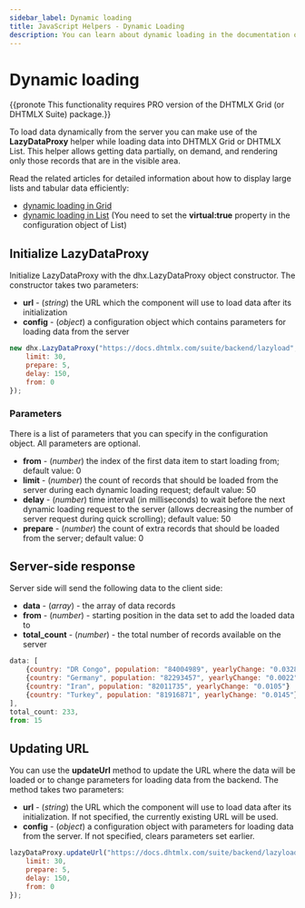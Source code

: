 ```yaml
---
sidebar_label: Dynamic loading
title: JavaScript Helpers - Dynamic Loading 
description: You can learn about dynamic loading in the documentation of the DHTMLX JavaScript UI library. Browse developer guides and API reference, try out code examples and live demos, and download a free 30-day evaluation version of DHTMLX Suite.
---
```


# Dynamic loading

{{pronote This functionality requires PRO version of the DHTMLX Grid (or DHTMLX Suite) package.}}

To load data dynamically from the server you can make use of the **LazyDataProxy** helper while loading data into DHTMLX Grid or DHTMLX List. 
This helper allows getting data partially, on demand, and rendering only those records that are in the visible area.

Read the related articles for detailed information about how to display large lists and tabular data efficiently:

- [dynamic loading in Grid](grid/data_loading.md#dynamic-loading)
- [dynamic loading in List](list/load_data.md#dynamic-loading) (You need to set the **virtual:true** property in the configuration object of List) 

## Initialize LazyDataProxy

Initialize LazyDataProxy with the dhx.LazyDataProxy object constructor. The constructor takes two parameters:

- **url** - (*string*) the URL which the component will use to load data after its initialization
- **config** - (*object*) a configuration object which contains parameters for loading data from the server

~~~js
new dhx.LazyDataProxy("https://docs.dhtmlx.com/suite/backend/lazyload", {
    limit: 30,
    prepare: 5,
    delay: 150,
    from: 0
});
~~~

### Parameters

There is a list of parameters that you can specify in the configuration object. All parameters are optional.

- **from** - (*number*) the index of the first data item to start loading from; default value: 0
- **limit** - (*number*) the count of records that should be loaded from the server during each dynamic loading request; default value: 50
- **delay** - (*number*) time interval (in milliseconds) to wait before the next dynamic loading request to the server (allows decreasing the number of server request during quick scrolling); default value: 50
- **prepare** - (*number*) the count of extra records that should be loaded from the server; default value: 0

## Server-side response

Server side will send the following data to the client side:

- **data** - (*array*) - the array of data records
- **from** - (*number*) - starting position in the data set to add the loaded data to
- **total_count** - (*number*) - the total number of records available on the server

~~~js
data: [
	{country: "DR Congo", population: "84004989", yearlyChange: "0.0328"}
	{country: "Germany", population: "82293457", yearlyChange: "0.0022"}
	{country: "Iran", population: "82011735", yearlyChange: "0.0105"}
	{country: "Turkey", population: "81916871", yearlyChange: "0.0145"}
], 
total_count: 233,
from: 15
~~~

## Updating URL

You can use the **updateUrl** method to update the URL where the data will be loaded or to change parameters for loading data from the backend. The method takes two parameters:

- **url** - (*string*) the URL which the component will use to load data after its initialization. If not specified, the currently existing URL will be used.
- **config** - (*object*) a configuration object with parameters for loading data from the server. If not specified, clears parameters set earlier.

~~~js
lazyDataProxy.updateUrl("https://docs.dhtmlx.com/suite/backend/lazyload", {
    limit: 30,
    prepare: 5,
    delay: 150,
    from: 0
});
~~~
